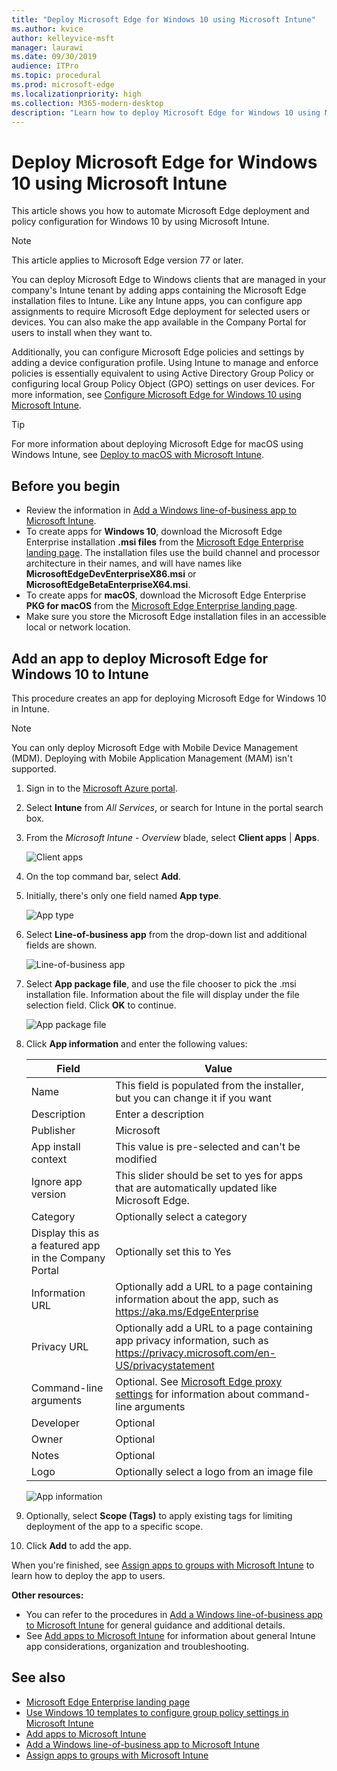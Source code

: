 ```yaml
---
title: "Deploy Microsoft Edge for Windows 10 using Microsoft Intune"
ms.author: kvice
author: kelleyvice-msft
manager: laurawi
ms.date: 09/30/2019
audience: ITPro
ms.topic: procedural
ms.prod: microsoft-edge
ms.localizationpriority: high
ms.collection: M365-modern-desktop
description: "Learn how to deploy Microsoft Edge for Windows 10 using Microsoft Intune."
---
```


# Deploy Microsoft Edge for Windows 10 using Microsoft Intune

This article shows you how to automate Microsoft Edge deployment and policy configuration for Windows 10 by using Microsoft Intune.

>[!NOTE]
>This article applies to Microsoft Edge version 77 or later.

You can deploy Microsoft Edge to Windows clients that are managed in your company's Intune tenant by adding apps containing the Microsoft Edge installation files to Intune. Like any Intune apps, you can configure app assignments to require Microsoft Edge deployment for selected users or devices. You can also make the app available in the Company Portal for users to install when they want to.

Additionally, you can configure Microsoft Edge policies and settings by adding a device configuration profile. Using Intune to manage and enforce policies is essentially equivalent to using Active Directory Group Policy or configuring local Group Policy Object (GPO) settings on user devices. For more information, see [Configure Microsoft Edge for Windows 10 using Microsoft Intune](configure-edge-with-intune.md).

>[!TIP]
>For more information about deploying Microsoft Edge for macOS using Windows Intune, see [Deploy to macOS with Microsoft Intune](deploy-edge-mac-intune.md).

## Before you begin

- Review the information in [Add a Windows line-of-business app to Microsoft Intune](https://docs.microsoft.com/en-us/intune/lob-apps-windows).
- To create apps for **Windows 10**, download the Microsoft Edge Enterprise installation **.msi files** from the [Microsoft Edge Enterprise landing page](https://aka.ms/EdgeEnterprise). The installation files use the build channel and processor architecture in their names, and will have names like **MicrosoftEdgeDevEnterpriseX86.msi** or **MicrosoftEdgeBetaEnterpriseX64.msi**.
- To create apps for **macOS**, download the Microsoft Edge Enterprise **PKG for macOS** from the [Microsoft Edge Enterprise landing page](https://aka.ms/EdgeEnterprise).
- Make sure you store the Microsoft Edge installation files in an accessible local or network location.

## Add an app to deploy Microsoft Edge for Windows 10 to Intune

This procedure creates an app for deploying Microsoft Edge for Windows 10 in Intune.

>[!NOTE]
>You can only deploy Microsoft Edge with Mobile Device Management (MDM). Deploying with Mobile Application Management (MAM) isn't supported.

1. Sign in to the [Microsoft Azure portal](https://portal.azure.com).
2. Select **Intune** from _All Services_, or search for Intune in the portal search box.
3. From the _Microsoft Intune - Overview_ blade, select **Client apps** | **Apps**.

    ![Client apps](./media/edge-ent-intune/edge-intune-apps.png)

4. On the top command bar, select **Add**.
5. Initially, there's only one field named **App type**.

    ![App type](./media/edge-ent-intune/edge-intune-app-add-app-1.png)

6. Select **Line-of-business app** from the drop-down list and additional fields are shown.

    ![Line-of-business app](./media/edge-ent-intune/edge-intune-app-add-app-2.png)

7. Select **App package file**, and use the file chooser to pick the .msi installation file. Information about the file will display under the file selection field. Click **OK** to continue.

    ![App package file](./media/edge-ent-intune/edge-intune-app-package-file.png)

8. Click **App information** and enter the following values:

    |Field  |Value  |
    |---------|---------|
    |Name     |This field is populated from the installer, but you can change it if you want          |
    |Description     |Enter a description         |
    |Publisher     |Microsoft         |
    |App install context     |This value is pre-selected and can't be modified         |
    |Ignore app version    |This slider should be set to yes for apps that are automatically updated like Microsoft Edge.    |
    |Category    |Optionally select a category    |
    |Display this as a featured app in the Company Portal    |Optionally set this to Yes    |
    |Information URL    |Optionally add a URL to a page containing information about the app, such as <https://aka.ms/EdgeEnterprise>    |
    |Privacy URL    |Optionally add a URL to a page containing app privacy information, such as <https://privacy.microsoft.com/en-US/privacystatement>    |
    |Command-line arguments    |Optional. See [Microsoft Edge proxy settings](edge-learnmore-cmdline-options-proxy-settings.md) for information about command-line arguments    |
    |Developer    |Optional    |
    |Owner    |Optional    |
    |Notes    |Optional    |
    |Logo    |Optionally select a logo from an image file    |

    ![App information](./media/edge-ent-intune/edge-intune-app-information.png)

9. Optionally, select **Scope (Tags)** to apply existing tags for limiting deployment of the app to a specific scope.
10. Click **Add** to add the app.

When you're finished, see [Assign apps to groups with Microsoft Intune](https://docs.microsoft.com/en-us/intune/apps-deploy) to learn how to deploy the app to users.

**Other resources:**

- You can refer to the procedures in [Add a Windows line-of-business app to Microsoft Intune](https://docs.microsoft.com/en-us/intune/lob-apps-windows) for general guidance and additional details.
- See [Add apps to Microsoft Intune](https://docs.microsoft.com/en-us/intune/apps-add) for information about general Intune app considerations, organization and troubleshooting.

## See also

- [Microsoft Edge Enterprise landing page](https://aka.ms/EdgeEnterprise)
- [Use Windows 10 templates to configure group policy settings in Microsoft Intune](https://docs.microsoft.com/en-us/intune/administrative-templates-windows)
- [Add apps to Microsoft Intune](https://docs.microsoft.com/en-us/intune/apps-add)
- [Add a Windows line-of-business app to Microsoft Intune](https://docs.microsoft.com/en-us/intune/lob-apps-windows)
- [Assign apps to groups with Microsoft Intune](https://docs.microsoft.com/en-us/intune/apps-deploy)
